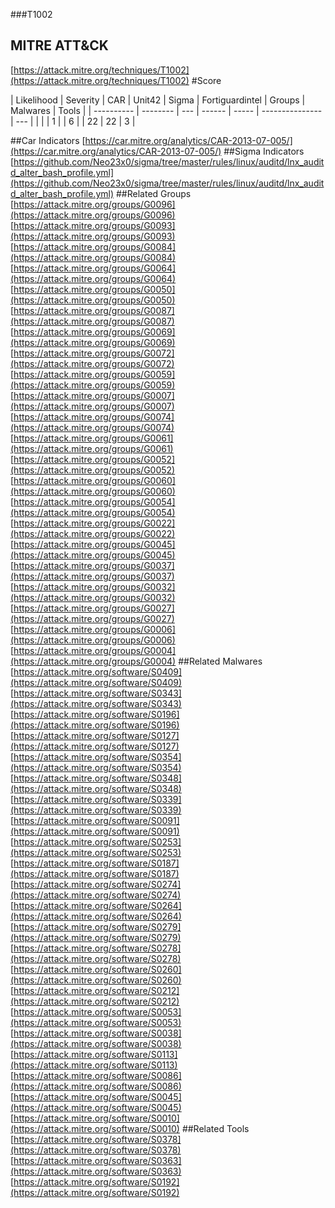###T1002
## MITRE ATT&CK
[https://attack.mitre.org/techniques/T1002](https://attack.mitre.org/techniques/T1002)
#Score

| Likelihood | Severity | CAR | Unit42 | Sigma | Fortiguardintel | Groups | Malwares | Tools |
| ---------- | -------- | --- | ------ | ----- | --------------- | ---  |
 |   |   | 1 |   | 6 |   | 22 | 22 | 3 |

##Car Indicators
[https://car.mitre.org/analytics/CAR-2013-07-005/](https://car.mitre.org/analytics/CAR-2013-07-005/)
##Sigma Indicators
[https://github.com/Neo23x0/sigma/tree/master/rules/linux/auditd/lnx_auditd_alter_bash_profile.yml](https://github.com/Neo23x0/sigma/tree/master/rules/linux/auditd/lnx_auditd_alter_bash_profile.yml)
[]()
##Related Groups
[https://attack.mitre.org/groups/G0096](https://attack.mitre.org/groups/G0096)
[https://attack.mitre.org/groups/G0093](https://attack.mitre.org/groups/G0093)
[https://attack.mitre.org/groups/G0084](https://attack.mitre.org/groups/G0084)
[https://attack.mitre.org/groups/G0064](https://attack.mitre.org/groups/G0064)
[https://attack.mitre.org/groups/G0050](https://attack.mitre.org/groups/G0050)
[https://attack.mitre.org/groups/G0087](https://attack.mitre.org/groups/G0087)
[https://attack.mitre.org/groups/G0069](https://attack.mitre.org/groups/G0069)
[https://attack.mitre.org/groups/G0072](https://attack.mitre.org/groups/G0072)
[https://attack.mitre.org/groups/G0059](https://attack.mitre.org/groups/G0059)
[https://attack.mitre.org/groups/G0007](https://attack.mitre.org/groups/G0007)
[https://attack.mitre.org/groups/G0074](https://attack.mitre.org/groups/G0074)
[https://attack.mitre.org/groups/G0061](https://attack.mitre.org/groups/G0061)
[https://attack.mitre.org/groups/G0052](https://attack.mitre.org/groups/G0052)
[https://attack.mitre.org/groups/G0060](https://attack.mitre.org/groups/G0060)
[https://attack.mitre.org/groups/G0054](https://attack.mitre.org/groups/G0054)
[https://attack.mitre.org/groups/G0022](https://attack.mitre.org/groups/G0022)
[https://attack.mitre.org/groups/G0045](https://attack.mitre.org/groups/G0045)
[https://attack.mitre.org/groups/G0037](https://attack.mitre.org/groups/G0037)
[https://attack.mitre.org/groups/G0032](https://attack.mitre.org/groups/G0032)
[https://attack.mitre.org/groups/G0027](https://attack.mitre.org/groups/G0027)
[https://attack.mitre.org/groups/G0006](https://attack.mitre.org/groups/G0006)
[https://attack.mitre.org/groups/G0004](https://attack.mitre.org/groups/G0004)
[]()
##Related Malwares
[https://attack.mitre.org/software/S0409](https://attack.mitre.org/software/S0409)
[https://attack.mitre.org/software/S0343](https://attack.mitre.org/software/S0343)
[https://attack.mitre.org/software/S0196](https://attack.mitre.org/software/S0196)
[https://attack.mitre.org/software/S0127](https://attack.mitre.org/software/S0127)
[https://attack.mitre.org/software/S0354](https://attack.mitre.org/software/S0354)
[https://attack.mitre.org/software/S0348](https://attack.mitre.org/software/S0348)
[https://attack.mitre.org/software/S0339](https://attack.mitre.org/software/S0339)
[https://attack.mitre.org/software/S0091](https://attack.mitre.org/software/S0091)
[https://attack.mitre.org/software/S0253](https://attack.mitre.org/software/S0253)
[https://attack.mitre.org/software/S0187](https://attack.mitre.org/software/S0187)
[https://attack.mitre.org/software/S0274](https://attack.mitre.org/software/S0274)
[https://attack.mitre.org/software/S0264](https://attack.mitre.org/software/S0264)
[https://attack.mitre.org/software/S0279](https://attack.mitre.org/software/S0279)
[https://attack.mitre.org/software/S0278](https://attack.mitre.org/software/S0278)
[https://attack.mitre.org/software/S0260](https://attack.mitre.org/software/S0260)
[https://attack.mitre.org/software/S0212](https://attack.mitre.org/software/S0212)
[https://attack.mitre.org/software/S0053](https://attack.mitre.org/software/S0053)
[https://attack.mitre.org/software/S0038](https://attack.mitre.org/software/S0038)
[https://attack.mitre.org/software/S0113](https://attack.mitre.org/software/S0113)
[https://attack.mitre.org/software/S0086](https://attack.mitre.org/software/S0086)
[https://attack.mitre.org/software/S0045](https://attack.mitre.org/software/S0045)
[https://attack.mitre.org/software/S0010](https://attack.mitre.org/software/S0010)
[]()
##Related Tools
[https://attack.mitre.org/software/S0378](https://attack.mitre.org/software/S0378)
[https://attack.mitre.org/software/S0363](https://attack.mitre.org/software/S0363)
[https://attack.mitre.org/software/S0192](https://attack.mitre.org/software/S0192)
[]()
